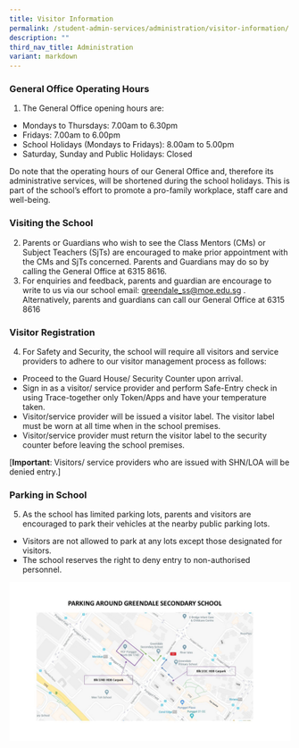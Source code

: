```yaml
---
title: Visitor Information
permalink: /student-admin-services/administration/visitor-information/
description: ""
third_nav_title: Administration
variant: markdown
---
```

### General Office Operating Hours

1.  The General Office opening hours are:

*   Mondays to Thursdays: 7.00am to 6.30pm
*   Fridays: 7.00am to 6.00pm
*   School Holidays (Mondays to Fridays): 8.00am to 5.00pm
*   Saturday, Sunday and Public Holidays: Closed

Do note that the operating hours of our General Office and, therefore its administrative services, will be shortened during the school holidays. This is part of the school’s effort to promote a pro-family workplace, staff care and well-being.

### Visiting the School

2.  Parents or Guardians who wish to see the Class Mentors (CMs) or Subject Teachers (SjTs) are encouraged to make prior appointment with the CMs and SjTs concerned. Parents and Guardians may do so by calling the General Office at 6315 8616.
3.  For enquiries and feedback, parents and guardian are encourage to write to us via our school email:&nbsp;[greendale\_ss@moe.edu.sg](mailto:greendale_ss@moe.edu.sg)&nbsp;. Alternatively, parents and guardians can call our General Office at 6315 8616

### Visitor Registration

4.  For Safety and Security, the school will require all visitors and service providers to adhere to our visitor management process as follows:

*   Proceed to the Guard House/ Security Counter upon arrival.
*   Sign in as a visitor/ service provider and perform Safe-Entry check in using Trace-together only Token/Apps and have your temperature taken.
*   Visitor/service provider will be issued a visitor label. The visitor label must be worn at all time when in the school premises.
*   Visitor/service provider must return the visitor label to the security counter before leaving the school premises.

[**Important**: Visitors/ service providers who are issued with SHN/LOA will be denied entry.]

### Parking in School
 
5.  As the school has limited parking lots, parents and visitors are encouraged to park their vehicles at the nearby public parking lots.

*   Visitors are not allowed to park at any lots except those designated for visitors.
*   The school reserves the right to deny entry to non-authorised personnel.

![](/images/parking.jpg)